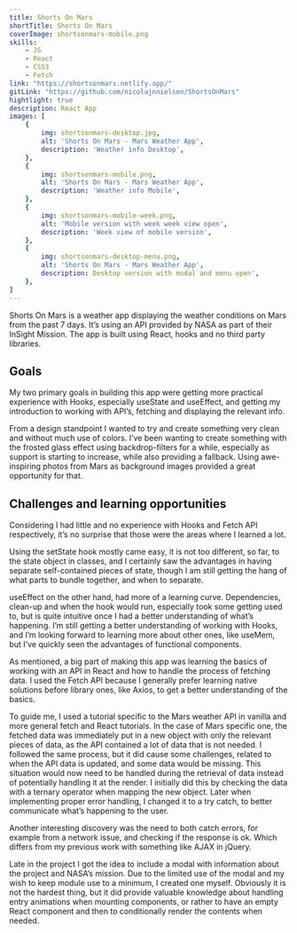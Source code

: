 ```yaml
---
title: Shorts On Mars
shortTitle: Shorts On Mars
coverImage: shortsonmars-mobile.png
skills: 
    - JS
    - React
    - CSS3
    - Fetch
link: "https://shortsonmars.netlify.app/"
gitLink: "https://github.com/nicolajnnielsen/ShortsOnMars"
hightlight: true
description: React App
images: [
    {
        img: shortsonmars-desktop.jpg,
        alt: 'Shorts On Mars - Mars Weather App',
        description: 'Weather info Desktop',
    },
    {
        img: shortsonmars-mobile.png,
        alt: 'Shorts On Mars - Mars Weather App',
        description: 'Weather info Mobile',
    },
    {
        img: shortsonmars-mobile-week.png,
        alt: 'Mobile version with week week view open',
        description: 'Week view of mobile version',
    },
    {
        img: shortsonmars-desktop-menu.png,
        alt: 'Shorts On Mars - Mars Weather App',
        description: Desktop version with modal and menu open',
    },
]
---
```


<!-- # Short On Mars -->

Shorts On Mars is a weather app displaying the weather conditions on Mars from the past 7 days. It’s using an API provided by NASA as part of their InSight Mission. The app is built using React, hooks and no third party libraries.

## Goals

My two primary goals in building this app were getting more practical experience with Hooks, especially useState and useEffect, and getting my introduction to working with API’s, fetching and displaying the relevant info. 

From a design standpoint I wanted to try and create something very clean and without much use of colors. I’ve been wanting to create something with the frosted glass effect using backdrop-filters for a while, especially as support is starting to increase, while also providing a fallback. Using awe-inspiring photos from Mars as background images provided a great opportunity for that.

## Challenges and learning opportunities

Considering I had little and no experience with Hooks and Fetch API respectively, it’s no surprise that those were the areas where I learned a lot.

Using the setState hook mostly came easy, it is not too different, so far, to the state object in classes, and I certainly saw the advantages in having separate self-contained pieces of state, though I am still getting the hang of what parts to bundle together, and when to separate.

useEffect on the other hand, had more of a learning curve. Dependencies, clean-up and when the hook would run, especially took some getting used to, but is quite intuitive once I had a better understanding of what’s happening. I’m still getting a better understanding of working with Hooks, and I’m looking forward to learning more about other ones, like useMem, but I’ve quickly seen the advantages of functional components.

As mentioned, a big part of making this app was learning the basics of working with an API in React and how to handle the process of fetching data. I used the Fetch API because I generally prefer learning native solutions before library ones, like Axios, to get a better understanding of the basics.

To guide me, I used a tutorial specific to the Mars weather API in vanilla and more general fetch and React tutorials. In the case of Mars specific one, the fetched data was immediately put in a new object with only the relevant pieces of data, as the API contained a lot of data that is not needed. I followed the same process, but it did cause some challenges, related to when the API data is updated, and some data would be missing. This situation would now need to be handled during the retrieval of data instead of potentially handling it at the render. I initially did this by checking the data with a ternary operator when mapping the new object. Later when implementing proper error handling, I changed it to a try catch, to better communicate what’s happening to the user.

Another interesting discovery was the need to both catch errors, for example from a network issue, and checking if the response is ok. Which differs from my previous work with something like AJAX in jQuery.

Late in the project I got the idea to include a modal with information about the project and NASA’s mission. Due to the limited use of the modal and my wish to keep module use to a minimum, I created one myself. Obviously it is not the hardest thing, but it did provide valuable knowledge about handling entry animations when mounting components, or rather to have an empty React component and then to conditionally render the contents when needed.